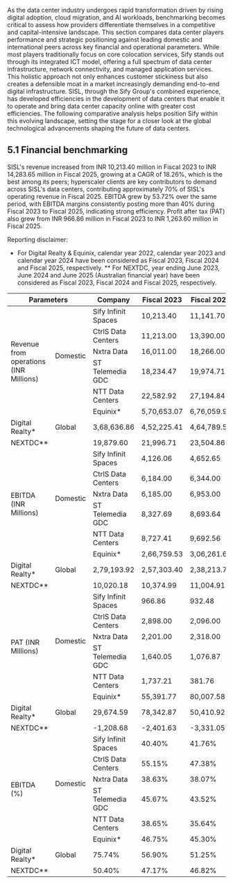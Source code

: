 As the data center industry undergoes rapid transformation driven by rising digital adoption, cloud migration, and AI workloads, benchmarking becomes critical to assess how providers differentiate themselves in a competitive and capital-intensive landscape. This section compares data center players performance and strategic positioning against leading domestic and international peers across key financial and operational parameters. While most players traditionally focus on core colocation services, Sify stands out through its integrated ICT model, offering a full spectrum of data center infrastructure, network connectivity, and managed application services. This holistic approach not only enhances customer stickiness but also creates a defensible moat in a market increasingly demanding end-to-end digital infrastructure. SISL, through the Sify Group's combined experience, has developed efficiencies in the development of data centers that enable it to operate and bring data center capacity online with greater cost efficiencies. The following comparative analysis helps position Sify within this evolving landscape, setting the stage for a closer look at the global technological advancements shaping the future of data centers.

## 5.1 Financial benchmarking

SISL's revenue increased from INR 10,213.40 million in Fiscal 2023 to INR 14,283.65 million in Fiscal 2025, growing at a CAGR of 18.26%, which is the best among its peers; hyperscaler clients are key contributors to demand across SISL's data centers, contributing approximately 70% of SISL's operating revenue in Fiscal 2025. EBITDA grew by 53.72% over the same period, with EBITDA margins consistently posting more than 40% during Fiscal 2023 to Fiscal 2025, indicating strong efficiency. Profit after tax (PAT) also grew from INR 966.86 million in Fiscal 2023 to INR 1,263.60 million in Fiscal 2025.

Reporting disclaimer:

* For Digital Realty & Equinix, calendar year 2022, calendar year 2023 and calendar year 2024 have been considered as Fiscal 2023, Fiscal 2024 and Fiscal 2025, respectively.
** For NEXTDC, year ending June 2023, June 2024 and June 2025 (Australian financial year) have been considered as Fiscal 2023, Fiscal 2024 and Fiscal 2025, respectively.

<table><thead><tr><th colspan="2">Parameters</th><th>Company</th><th>Fiscal 2023</th><th>Fiscal 2024</th><th>Fiscal 2025</th></tr></thead><tbody><tr><td rowspan="6">Revenue from operations (INR Millions)</td><td rowspan="5">Domestic</td><td>Sify Infinit Spaces</td><td>10,213.40</td><td>11,141.70</td><td>14,283.65</td></tr><tr><td>CtrlS Data Centers</td><td>11,213.00</td><td>13,390.00</td><td>NA</td></tr><tr><td>Nxtra Data</td><td>16,011.00</td><td>18,266.00</td><td>20,785.00</td></tr><tr><td>ST Telemedia GDC</td><td>18,234.47</td><td>19,974.71</td><td>23,318.00</td></tr><tr><td>NTT Data Centers</td><td>22,582.92</td><td>27,194.84</td><td>NA</td></tr><tr><td rowspan="3">Global</td><td>Equinix*</td><td>5,70,653.07</td><td>6,76,059.96</td><td>7,31,953.66</td></tr><tr><td>Digital Realty*</td><td>3,68,636.86</td><td>4,52,225.41</td><td>4,64,789.57</td></tr><tr><td>NEXTDC**</td><td>19,879.60</td><td>21,996.71</td><td>23,504.86</td></tr><tr><td rowspan="6">EBITDA (INR Millions)</td><td rowspan="5">Domestic</td><td>Sify Infinit Spaces</td><td>4,126.06</td><td>4,652.65</td><td>6,342.46</td></tr><tr><td>CtrlS Data Centers</td><td>6,184.00</td><td>6,344.00</td><td>NA</td></tr><tr><td>Nxtra Data</td><td>6,185.00</td><td>6,953.00</td><td>7,863.00</td></tr><tr><td>ST Telemedia GDC</td><td>8,327.69</td><td>8,693.64</td><td>NA</td></tr><tr><td>NTT Data Centers</td><td>8,727.41</td><td>9,692.56</td><td>NA</td></tr><tr><td rowspan="3">Global</td><td>Equinix*</td><td>2,66,759.53</td><td>3,06,261.60</td><td>3,49,828.33</td></tr><tr><td>Digital Realty*</td><td>2,79,193.92</td><td>2,57,303.40</td><td>2,38,213.77</td></tr><tr><td>NEXTDC**</td><td>10,020.18</td><td>10,374.99</td><td>11,004.91</td></tr><tr><td rowspan="6">PAT (INR Millions)</td><td rowspan="5">Domestic</td><td>Sify Infinit Spaces</td><td>966.86</td><td>932.48</td><td>1,263.60</td></tr><tr><td>CtrlS Data Centers</td><td>2,898.00</td><td>2,096.00</td><td>NA</td></tr><tr><td>Nxtra Data</td><td>2,201.00</td><td>2,318.00</td><td>2,243.00</td></tr><tr><td>ST Telemedia GDC</td><td>1,640.05</td><td>1,076.87</td><td>1,635.40</td></tr><tr><td>NTT Data Centers</td><td>1,737.21</td><td>381.76</td><td>NA</td></tr><tr><td rowspan="3">Global</td><td>Equinix*</td><td>55,391.77</td><td>80,007.58</td><td>68,108.17</td></tr><tr><td>Digital Realty*</td><td>29,674.59</td><td>78,342.87</td><td>50,410.92</td></tr><tr><td>NEXTDC**</td><td>-1,208.68</td><td>-2,401.63</td><td>-3,331.05</td></tr><tr><td rowspan="6">EBITDA (%)</td><td rowspan="5">Domestic</td><td>Sify Infinit Spaces</td><td>40.40%</td><td>41.76%</td><td>44.40%</td></tr><tr><td>CtrlS Data Centers</td><td>55.15%</td><td>47.38%</td><td>NA</td></tr><tr><td>Nxtra Data</td><td>38.63%</td><td>38.07%</td><td>37.83%</td></tr><tr><td>ST Telemedia GDC</td><td>45.67%</td><td>43.52%</td><td>NA</td></tr><tr><td>NTT Data Centers</td><td>38.65%</td><td>35.64%</td><td>NA</td></tr><tr><td rowspan="3">Global</td><td>Equinix*</td><td>46.75%</td><td>45.30%</td><td>47.79%</td></tr><tr><td>Digital Realty*</td><td>75.74%</td><td>56.90%</td><td>51.25%</td></tr><tr><td>NEXTDC**</td><td>50.40%</td><td>47.17%</td><td>46.82%</td></tr></tbody></table>